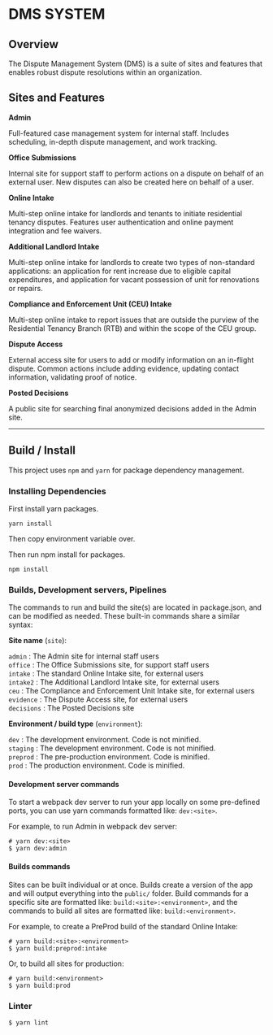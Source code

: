 # DMS SYSTEM

## Overview

The Dispute Management System (DMS) is a suite of sites and features that enables robust dispute resolutions within an organization.

## Sites and Features
<b>Admin</b>

Full-featured case management system for internal staff.  Includes scheduling, in-depth dispute management, and work tracking.

<b>Office Submissions</b>

Internal site for support staff to perform actions on a dispute on behalf of an external user. New disputes can also be created here on behalf of a user.

<b>Online Intake</b>

Multi-step online intake for landlords and tenants to initiate residential tenancy disputes. Features user authentication and online payment integration and fee waivers.

<b>Additional Landlord Intake</b>

Multi-step online intake for landlords to create two types of non-standard applications: an application for rent increase due to eligible capital expenditures, and application for vacant possession of unit for renovations or repairs.

<b>Compliance and Enforcement Unit (CEU) Intake</b>

Multi-step online intake to report issues that are outside the purview of the Residential Tenancy Branch (RTB) and within the scope of the CEU group.

<b>Dispute Access</b>

External access site for users to add or modify information on an in-flight dispute. Common actions include adding evidence, updating contact information, validating proof of notice.


<b>Posted Decisions</b>

A public site for searching final anonymized decisions added in the Admin site.

---

## Build / Install
This project uses `npm` and `yarn` for package dependency management.

### Installing Dependencies

First install yarn packages.
```shell
yarn install
```

Then copy environment variable over.

Then run npm install for packages.
```shell
npm install
```

### Builds, Development servers, Pipelines

The commands to run and build the site(s) are located in package.json, and can be modified as needed.  These built-in commands share a similar syntax:

<b>Site name</b> (`site`):

`admin` : The Admin site for internal staff users<br/>
`office` : The Office Submissions site, for support staff users<br/>
`intake` : The standard Online Intake site, for external users<br/>
`intake2` : The Additional Landlord Intake site, for external users<br/>
`ceu` : The Compliance and Enforcement Unit Intake site, for external users<br/>
`evidence` : The Dispute Access site, for external users<br/>
`decisions` : The Posted Decisions site<br/>


<b>Environment / build type</b> (`environment`):

`dev` : The development environment. Code is not minified.<br/>
`staging` : The development environment. Code is not minified.<br/>
`preprod` : The pre-production environment. Code is minified.<br/>
`prod` : The production environment. Code is minified.<br/>


#### Development server commands
To start a webpack dev server to run your app locally on some pre-defined ports, you can use yarn commands formatted like: ```dev:<site>```.

For example, to run Admin in webpack dev server:
```shell
# yarn dev:<site>
$ yarn dev:admin
```

#### Builds commands
Sites can be built individual or at once. Builds create a version of the app and will output everything into the `public/` folder.  Build commands for a specific site are formatted like: ```build:<site>:<environment>```, and the commands to build all sites are formatted like: ```build:<environment>```.

For example, to create a PreProd build of the standard Online Intake:
```shell
# yarn build:<site>:<environment>
$ yarn build:preprod:intake
```

Or, to build all sites for production:
```shell
# yarn build:<environment>
$ yarn build:prod

```

### Linter

```shell
$ yarn lint
```
